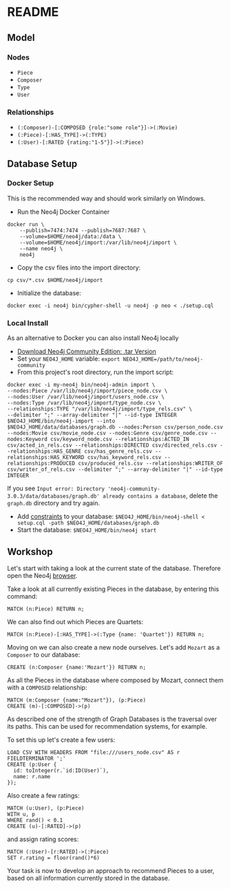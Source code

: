 # README

## Model

### Nodes

* `Piece`
* `Composer`
* `Type`
* `User`

### Relationships

* `(:Composer)-[:COMPOSED {role:"some role"}]->(:Movie)`
* `(:Piece)-[:HAS_TYPE]->(:TYPE)`
* `(:User)-[:RATED {rating:"1-5"}]->(:Piece)`

## Database Setup
### Docker Setup
This is the recommended way and should work similarly on Windows.

* Run the Neo4j Docker Container
```
docker run \
    --publish=7474:7474 --publish=7687:7687 \
    --volume=$HOME/neo4j/data:/data \
    --volume=$HOME/neo4j/import:/var/lib/neo4j/import \
    --name neo4j \
    neo4j
```
* Copy the csv files into the import directory:
```
cp csv/*.csv $HOME/neo4j/import
```
* Initialize the database:
```
docker exec -i neo4j bin/cypher-shell -u neo4j -p neo < ./setup.cql
```

### Local Install
As an alternative to Docker you can also install Neo4j locally
* [Download Neo4j Community Edition: .tar Version](https://neo4j.com/download/other-releases/)
* Set your `NEO4J_HOME` variable: `export NEO4J_HOME=/path/to/neo4j-community`
* From this project's root directory, run the import script:

```
docker exec -i my-neo4j bin/neo4j-admin import \
--nodes:Piece /var/lib/neo4j/import/piece_node.csv \
--nodes:User /var/lib/neo4j/import/users_node.csv \
--nodes:Type /var/lib/neo4j/import/type_node.csv \
--relationships:TYPE "/var/lib/neo4j/import/type_rels.csv" \
--delimiter ";" --array-delimiter "|" --id-type INTEGER
$NEO4J_HOME/bin/neo4j-import --into $NEO4J_HOME/data/databases/graph.db --nodes:Person csv/person_node.csv --nodes:Movie csv/movie_node.csv --nodes:Genre csv/genre_node.csv --nodes:Keyword csv/keyword_node.csv --relationships:ACTED_IN csv/acted_in_rels.csv --relationships:DIRECTED csv/directed_rels.csv --relationships:HAS_GENRE csv/has_genre_rels.csv --relationships:HAS_KEYWORD csv/has_keyword_rels.csv --relationships:PRODUCED csv/produced_rels.csv --relationships:WRITER_OF csv/writer_of_rels.csv --delimiter ";" --array-delimiter "|" --id-type INTEGER
```

If you see `Input error: Directory 'neo4j-community-3.0.3/data/databases/graph.db' already contains a database`, delete the `graph.db` directory and try again.

* Add [constraints](https://neo4j.com/docs/developer-manual/current/cypher/#query-constraints) to your database: `$NEO4J_HOME/bin/neo4j-shell < setup.cql -path $NEO4J_HOME/databases/graph.db`
* Start the database: `$NEO4J_HOME/bin/neo4j start`

## Workshop
Let's start with taking a look at the current state of the database.
Therefore open the Neo4j [browser](http://localhost:7474/browser/).

Take a look at all currently existing Pieces in the database, by entering this command:
```
MATCH (n:Piece) RETURN n;
```
We can also find out which Pieces are Quartets:
```
MATCH (n:Piece)-[:HAS_TYPE]->(:Type {name: 'Quartet'}) RETURN n;
```

Moving on we can also create a new node ourselves. Let's add `Mozart` as a `Composer` to our database:
```
CREATE (n:Composer {name:'Mozart'}) RETURN n;
```

As all the Pieces in the database where composed by Mozart, connect them with a `COMPOSED` relationship:
```
MATCH (m:Composer {name:"Mozart"}), (p:Piece)
CREATE (m)-[:COMPOSED]->(p)
```

As described one of the strength of Graph Databases is the traversal over its paths. This can be used for recommendation systems, for example.

To set this up let's create a few users:
```
LOAD CSV WITH HEADERS FROM "file:///users_node.csv" AS r FIELDTERMINATOR ';'
CREATE (p:User {
  id: toInteger(r.`id:ID(User)`),
  name: r.name
});
```

Also create a few ratings:
```
MATCH (u:User), (p:Piece)
WITH u, p
WHERE rand() < 0.1
CREATE (u)-[:RATED]->(p)
```
and assign rating scores:
```
MATCH (:User)-[r:RATED]->(:Piece)
SET r.rating = floor(rand()*6)
```

Your task is now to develop an approach to recommend Pieces to a user, based on all information currently stored in the database.
